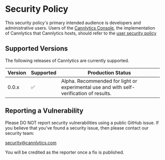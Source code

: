 # Security Policy

This security policy's primary intended audience is developers and administrative users. Users of the [Cannlytics Console](https://cannlytics.com), the implementation of Cannlytics that Cannlytics hosts, should refer to the [user security policy](https://docs.cannlytics.com/about/security-policy) 

## Supported Versions

The following releases of Cannlytics are currently supported.

| Version | Supported          | Production Status | 
| ------- | ------------------ | ------ |
| 0.0.x  | ✅ | Alpha. Recommended for light or experimental use and with self-verification of results. |

## Reporting a Vulnerability

Please DO NOT report security vulnerabilities using a public GitHub issue. If you believe that you've found a security issue, then please contact our security team:

<security@cannlytics.com>

You will be credited as the reporter once a fix is published.
